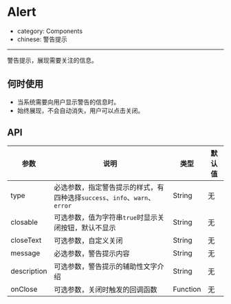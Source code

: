 # Alert

- category: Components
- chinese: 警告提示

---

警告提示，展现需要关注的信息。

## 何时使用

- 当系统需要向用户显示警告的信息时。
- 始终展现，不会自动消失，用户可以点击关闭。

## API

| 参数        | 说明                                                      | 类型        | 默认值 |
|----------- |---------------------------------------------------------  | ---------- |-------|
| type       | 必选参数，指定警告提示的样式，有四种选择`success`、`info`、`warn`、`error`   | String     | 无    |
| closable   | 可选参数，值为字符串`true`时显示关闭按钮，默认不显示             | String     | 无   |
| closeText  | 可选参数，自定义关闭                                         | String     | 无    |
| message    | 必选参数，警告提示内容                                       | String     | 无    |
| description | 可选参数，警告提示的辅助性文字介绍                            | String     | 无    |
| onClose     | 可选参数，关闭时触发的回调函数                               | Function   | 无    |
